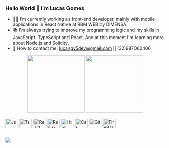 ### Hello World 👋 I`m Lucas Gomes

- 👨‍💻 I’m currently working as front-end developer, mainly with mobile applications in React Native at RBM WEB by DIMENSA.
- 📚 I'm always trying to improve my programming logic and my skills in JavaScript, TypeScript and React. And at this moment I'm learning more about Node.js and Solidity.
- 📧 How to contact me: lucasgv5dev@gmail.com || (32)987060406 

<div align="center">
  <a href="https://github.com/lucasgomesv5">
  <img height="180em" src="https://github-readme-stats.vercel.app/api?username=lucasgomesv5&show_icons=true&theme=algolia&include_all_commits=true&count_private=true"/>
  <img height="180em" src="https://github-readme-stats.vercel.app/api/top-langs/?username=lucasgomesv5&layout=compact&langs_count=7&theme=algolia"/>
</div>

<div style="display: inline_block"><br>
  <img align="center" alt="Js" height="30" width="40" src="https://cdn.jsdelivr.net/gh/devicons/devicon/icons/javascript/javascript-original.svg">
  <img align="center" alt="Ts" height="30" width="40" src="https://cdn.jsdelivr.net/gh/devicons/devicon/icons/typescript/typescript-original.svg">
  <img align="center" alt="React" height="30" width="40" src="https://cdn.jsdelivr.net/gh/devicons/devicon/icons/react/react-original.svg"> 
  <img align="center" alt="Redux" height="30" width="40" src="https://cdn.jsdelivr.net/gh/devicons/devicon/icons/redux/redux-original.svg"> 
  <img align="center" alt="Html" height="30" width="40" src="https://cdn.jsdelivr.net/gh/devicons/devicon/icons/html5/html5-original.svg">
  <img align="center" alt="Css" height="30" width="40" src="https://cdn.jsdelivr.net/gh/devicons/devicon/icons/css3/css3-original.svg">
  <img align="center" alt="Git" height="30" width="40" src="https://cdn.jsdelivr.net/gh/devicons/devicon/icons/git/git-original.svg">
  <img align="center" alt="FireBase" height="30" width="40" src="https://cdn.jsdelivr.net/gh/devicons/devicon/icons/firebase/firebase-plain.svg">
</div>

##

<div> 
  <a href="https://www.linkedin.com/in/lucas-gomes-vieira-a6ba1223a/" target="_blank"><img src="https://img.shields.io/badge/-LinkedIn-%230077B5?style=for-the-badge&logo=linkedin&logoColor=white" target="_blank"></a> 
</div>
